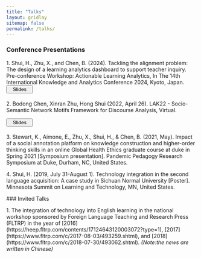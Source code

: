 ```yaml
---
title: "Talks"
layout: gridlay
sitemap: false
permalink: /talks/
---
```


<style>
.btn{
    margin-bottom:5px;
    padding-top:1px;
    padding-bottom:1px;
    padding-left:15px;
    padding-right:15px;
}
.jumbotron{
    padding:3%;
    padding-bottom:10px;
    padding-top:10px;
    margin-top:10px;
    margin-bottom:30px;
}
</style>

<div>

### Conference Presentations

<p> 1. Shui, H., Zhu, X., and Chen, B. (2024). Tackling the alignment problem: The design of a learning analytics dashboard to support teacher inquiry. Pre-conference Workshop: Actionable Learning Analytics, In The 14th International Knowledge and Analytics Conference 2024, Kyoto, Japan. 
<a href="{{ site.url }}{{ site.baseurl }}/papers/LAK24Slides.pdf" target="_blank"> <button class="btn btn-warning btn-sm"> Slides </button> </a>
</p>

<p> 2. Bodong Chen, Xinran Zhu, Hong Shui (2022, April 26). LAK22 - Socio-Semantic Network Motifs Framework for Discourse Analysis, Virtual.

<a href="{{ site.url }}{{ site.baseurl }}/papers/LAK22-slides.pdf" target="_blank"> <button class="btn btn-warning btn-sm"> Slides </button> </a>

</p>

<p> 3. Stewart, K., Aimone, E., Zhu, X., Shui, H., & Chen, B. (2021, May). Impact of a social annotation platform on knowledge construction and higher-order thinking skills in an online Global Health Ethics graduate course at duke in Spring 2021 [Symposium presentation]. Pandemic Pedagogy Research Symposium at Duke, Durham, NC, United States.</p>

<p> 4. Shui, H. (2019, July 31-August 1). Technology integration in the second language acquisition: A case study in Sichuan Normal University [Poster]. Minnesota Summit on Learning and Technology, MN, United States.</p>



</div>

<div>
### Invited Talks
<p> 
1. The integration of technology into English learning in the national workshop sponsored by Foreign Language Teaching and Research Press (FLTRP) in the year of [2016](https://heep.fltrp.com/contents/17124643120003072?type=1), [2017](https://www.fltrp.com/c/2017-08-03/493259.shtml), and [2018](https://www.fltrp.com/c/2018-07-30/493062.shtml). <i> (Note:the news are written in Chinese) </i>

</p>


</div>
